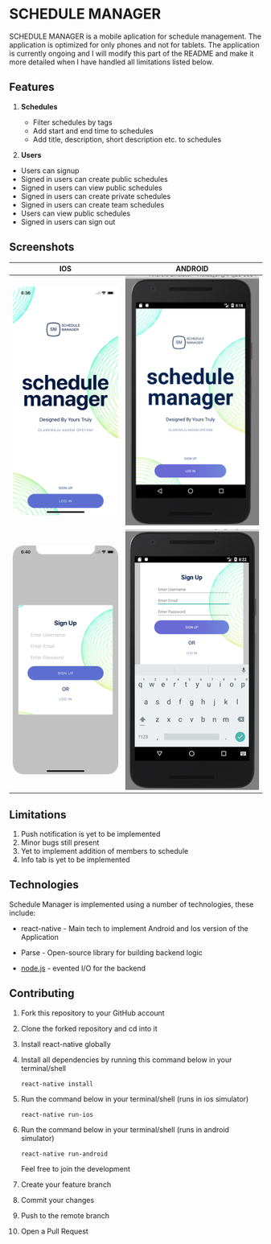 # SCHEDULE MANAGER
SCHEDULE MANAGER is a mobile aplication for schedule management. The application is optimized for only phones and not for tablets. The application is currently ongoing and I will modify this part of the README and make it more detailed when I have handled all limitations listed below.

## Features

1. **Schedules**
   - Filter schedules by tags
   - Add start and end time to schedules
   - Add title, description, short description etc. to schedules

2. **Users**
  - Users can signup
  - Signed in users can create public schedules
  - Signed in users can view public schedules
  - Signed in users can create private schedules
  - Signed in users can create team schedules
  - Users can view public schedules
  - Signed in users can sign out

## Screenshots

IOS            |  ANDROID
:-------------------------:|:-------------------------:
![Alt home page](/screenshots/ios/1-home.png?raw=true "home page") |  ![Alt home page](/screenshots/android/1-home.png?raw=true "home page")
![Alt home page](/screenshots/ios/2-signup.png?raw=true "home page") |  ![Alt home page](/screenshots/android/2-signup.png?raw=true "home page")

## Limitations
1. Push notification is yet to be implemented
2. Minor bugs still present
3. Yet to implement addition of members to schedule
4. Info tab is yet to be implemented


## Technologies
Schedule Manager is implemented using a number of technologies, these include:
* react-native - Main tech to implement Android and Ios version of the Application
* Parse - Open-source library for building backend logic
* [node.js] - evented I/O for the backend


   [react-native]: https://facebook.github.io/react-native/>
   [node.js]: <http://nodejs.org>
   [parse]: <http://parseplatform.org/>

## Contributing
1. Fork this repository to your GitHub account
2. Clone the forked repository and cd into it
3. Install react-native globally

5. Install all dependencies by running this command below in your terminal/shell
    ````
    react-native install
    ````
6. Run the command below in your terminal/shell (runs in ios simulator)
    ```` 
    react-native run-ios
    ````
7. Run the command below in your terminal/shell (runs in android simulator)
    ````
    react-native run-android
    ````
    Feel free to join the development
8. Create your feature branch
9. Commit your changes
10. Push to the remote branch
11. Open a Pull Request



